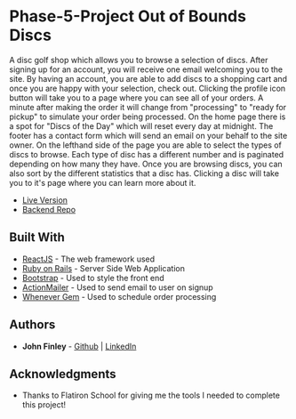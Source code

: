# Phase-5-Project Out of Bounds Discs

A disc golf shop which allows you to browse a selection of discs. After signing up for an account, you will receive one email welcoming you to the site. By having an account, you are able to add discs to a shopping cart and once you are happy with your selection, check out. Clicking the profile icon button will take you to a page where you can see all of your orders. A minute after making the order it will change from "processing" to "ready for pickup" to simulate your order being processed. On the home page there is a spot for "Discs of the Day" which will reset every day at midnight. The footer has a contact form which will send an email on your behalf to the site owner. On the lefthand side of the page you are able to select the types of discs to browse. Each type of disc has a different number and is paginated depending on how many they have. Once you are browsing discs, you can also sort by the different statistics that a disc has. Clicking a disc will take you to it's page where you can learn more about it. 

* [Live Version](https://phase-5-project.netlify.app/)
* [Backend Repo](https://github.com/jfinley6/capstone-project-backend)

## Built With

* [ReactJS](https://reactjs.org/docs/getting-started.html) - The web framework used
* [Ruby on Rails](https://guides.rubyonrails.org) - Server Side Web Application
* [Bootstrap](https://getbootstrap.com/docs/3.4/css/) - Used to style the front end
* [ActionMailer](https://guides.rubyonrails.org/action_mailer_basics.html) - Used to send email to user on signup
* [Whenever Gem](https://github.com/javan/whenever) - Used to schedule order processing

## Authors

* **John Finley** - [Github](https://github.com/jfinley6) | [LinkedIn](https://www.linkedin.com/in/john-tyler-finley/) 


## Acknowledgments

* Thanks to Flatiron School for giving me the tools I needed to complete this project!
